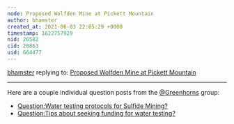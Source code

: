 ```yaml
---
node: Proposed Wolfden Mine at Pickett Mountain
author: bhamster
created_at: 2021-06-03 22:05:29 +0000
timestamp: 1622757929
nid: 26582
cid: 28863
uid: 664477
---
```




[bhamster](../profile/bhamster) replying to: [Proposed Wolfden Mine at Pickett Mountain](../notes/Greenhorns/05-13-2021/proposed-wolfden-mine-at-pickett-mountain)

----
Here are a couple individual question posts from the [@Greenhorns](/profile/Greenhorns) group: 

+ [Question:Water testing protocols for Sulfide Mining?](https://publiclab.org/questions/Greenhorns/06-02-2021/water-testing-protocols-for-sulfide-mining) 
+ [Question:Tips about seeking funding for water testing?](https://publiclab.org/questions/Greenhorns/06-02-2021/tips-about-seeking-funding-for-water-testing)
 